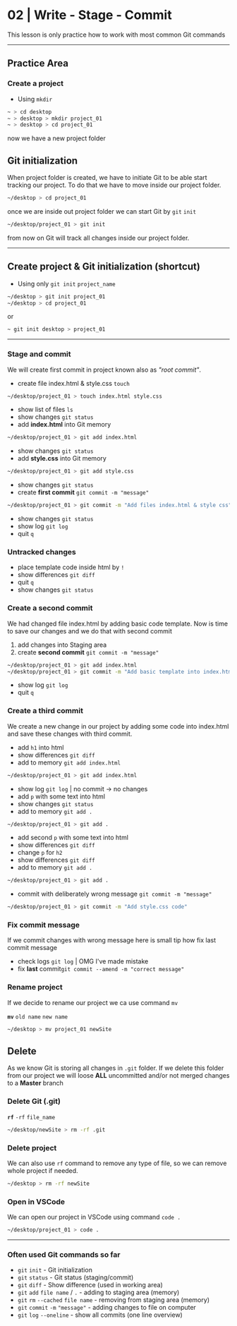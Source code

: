 # 02 | Write - Stage - Commit

This lesson is only practice how to work with most common Git commands

---

## Practice Area

### Create a project

- Using `mkdir`

```bash
~ > cd desktop
~ > desktop > mkdir project_01
~ > desktop > cd project_01
```

now we have a new project folder

## Git initialization

When project folder is created, we have to initiate Git to be able start tracking our project. To do that we have to move inside our project folder.

```bash
~/desktop > cd project_01
```

once we are inside out project folder we can start Git by `git` `init`

```bash
~/desktop/project_01 > git init
```

from now on Git will track all changes inside our project folder.

---

## Create project & Git initialization (shortcut)

- Using only `git init` `project_name`

```bash
~/desktop > git init project_01
~/desktop > cd project_01
```

or

```bash
~ git init desktop > project_01
```

<!-- ![Git local](https://www.dropbox.com/s/plw0to1y4solyq4/git_local_principle.png?raw=1) -->

<!-- [Git local (video)](https://www.dropbox.com/s/reb43ilf93gmpkz/git-local-principle.m4v?raw=1) -->

---

### Stage and commit

We will create first commit in project known also as _"root commit"_.

- create file index.html & style.css `touch`

```bash
~/desktop/project_01 > touch index.html style.css
```

- show list of files `ls`
- show changes `git status`
- add **index.html** into Git memory

```bash
~/desktop/project_01 > git add index.html
```

- show changes `git status`
- add **style.css** into Git memory

```bash
~/desktop/project_01 > git add style.css
```

- show changes `git status`
- create **first commit** `git commit -m "message"`

```bash
~/desktop/project_01 > git commit -m "Add files index.html & style css"
```

- show changes `git status`
- show log `git log`
- quit `q`

### Untracked changes

- place template code inside html by `!`
- show differences `git diff`
- quit `q`
- show changes `git status`

### Create a second commit

We had changed file index.html by adding basic code template. Now is time to save our changes and we do that with second commit

1. add changes into Staging area
2. create **second commit** `git commit -m "message"`

```bash
~/desktop/project_01 > git add index.html
~/desktop/project_01 > git commit -m "Add basic template into index.html "
```

- show log `git log`
- quit `q`

### Create a third commit

We create a new change in our project by adding some code into index.html and save these changes with third commit.

- add `h1` into html
- show differences `git diff`
- add to memory `git add index.html`

```bash
~/desktop/project_01 > git add index.html
```

- show log `git log` | no commit -> no changes
- add `p` with some text into html
- show changes `git status`
- add to memory `git add .`

```bash
~/desktop/project_01 > git add .
```

- add second `p` with some text into html
- show differences `git diff`
- change `p` for `h2`
- show differences `git diff`
- add to memory `git add .`

```bash
~/desktop/project_01 > git add .
```

- commit with deliberately wrong message `git commit -m "message"`

```bash
~/desktop/project_01 > git commit -m "Add style.css code"
```

### Fix commit message

If we commit changes with wrong message here is small tip how fix last commit message

- check logs `git log` | OMG I've made mistake
- fix **last** commit`git commit --amend -m "correct message"`

### Rename project

If we decide to rename our project we ca use command `mv`

**`mv`** `old name` `new name`

```bash
~/desktop > mv project_01 newSite
```

## Delete

As we know Git is storing all changes in `.git` folder. If we delete this folder from our project we will loose **ALL** uncommitted and/or not merged changes to a **Master** branch

### Delete Git (.git)

**`rf`** `-rf` `file_name`

```bash
~/desktop/newSite > rm -rf .git
```

### Delete project

We can also use `rf` command to remove any type of file, so we can remove whole project if needed.

```bash
~/desktop > rm -rf newSite
```

### Open in VSCode

We can open our project in VSCode using command `code .`

```bash
~/desktop/project_01 > code .
```

---

### Often used Git commands so far

- `git` `init` - Git initialization
- `git` `status` - Git status (staging/commit)
- `git` `diff` - Show difference (used in working area)
- `git` `add` `file name` / `.` - adding to staging area (memory)
- `git` `rm` `--cached` `file name` - removing from staging area (memory)
- `git` `commit` `-m` `"message"` - adding changes to file on computer
- `git` `log` `--oneline` - show all commits (one line overview)
